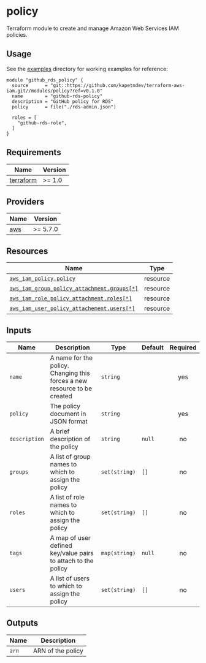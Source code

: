# policy

Terraform module to create and manage Amazon Web Services IAM policies.

## Usage

See the [examples](../../examples) directory for working examples for reference:

```hcl
module "github_rds_policy" {
  source      = "git::https://github.com/kapetndev/terraform-aws-iam.git//modules/policy?ref=v0.1.0"
  name        = "github-rds-policy"
  description = "GitHub policy for RDS"
  policy      = file("./rds-admin.json")

  roles = [
    "github-rds-role",
  ]
}
```

## Requirements

| Name | Version |
|------|---------|
| [terraform](https://www.terraform.io/) | >= 1.0 |

## Providers

| Name | Version |
|------|---------|
| [aws](https://registry.terraform.io/providers/hashicorp/aws/latest) | >= 5.7.0 |

## Resources

| Name | Type |
|------|------|
| [`aws_iam_policy.policy`](https://registry.terraform.io/providers/hashicorp/aws/latest/docs/resources/iam_policy) | resource |
| [`aws_iam_group_policy_attachment.groups[*]`](https://registry.terraform.io/providers/hashicorp/aws/latest/docs/resources/iam_group_policy_attachment) | resource |
| [`aws_iam_role_policy_attachment.roles[*]`](https://registry.terraform.io/providers/hashicorp/aws/latest/docs/resources/iam_role_policy_attachment) | resource |
| [`aws_iam_user_policy_attachement.users[*]`](https://registry.terraform.io/providers/hashicorp/aws/latest/docs/resources/iam_user_policy_attachment) | resource |

## Inputs

| Name | Description | Type | Default | Required |
|------|-------------|------|---------|:--------:|
| `name` | A name for the policy. Changing this forces a new resource to be created | `string` | | yes |
| `policy` | The policy document in JSON format | `string` | | yes |
| `description` | A brief description of the policy | `string` | `null` | no |
| `groups` | A list of group names to which to assign the policy | `set(string)` | `[]` | no |
| `roles` | A list of role names to which to assign the policy | `set(string)` | `[]` | no |
| `tags` | A map of user defined key/value pairs to attach to the policy | `map(string)` | `null` | no |
| `users` | A list of users to which to assign the policy | `set(string)` | `[]` | no |

## Outputs

| Name | Description |
|------|-------------|
| `arn` | ARN of the policy |
